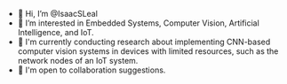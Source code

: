 - 👋 Hi, I’m @IsaacSLeal
- 👀 I’m interested in Embedded Systems, Computer Vision, Artificial Intelligence, and IoT.
- 🌱 I'm currently conducting research about implementing CNN-based computer vision systems in devices with limited resources, such as the network nodes of an IoT system.
- 💞️ I'm open to collaboration suggestions.


<!---
- 📫 How to reach me ...
IsaacSLeal/IsaacSLeal is a ✨ special ✨ repository because its `README.md` (this file) appears on your GitHub profile.
You can click the Preview link to take a look at your changes.
--->
